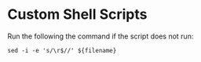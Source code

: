 # Custom Shell Scripts

Run the following the command if the script does not run:

`sed -i -e 's/\r$//' ${filename}`